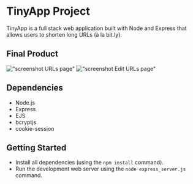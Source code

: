 # TinyApp Project

TinyApp is a full stack web application built with Node and Express that allows users to shorten long URLs (à la bit.ly).

## Final Product

!["screenshot URLs page"](#)
!["screenshot Edit URLs page"](#)

## Dependencies

- Node.js
- Express
- EJS
- bcryptjs
- cookie-session

## Getting Started

- Install all dependencies (using the `npm install` command).
- Run the development web server using the `node express_server.js` command.
